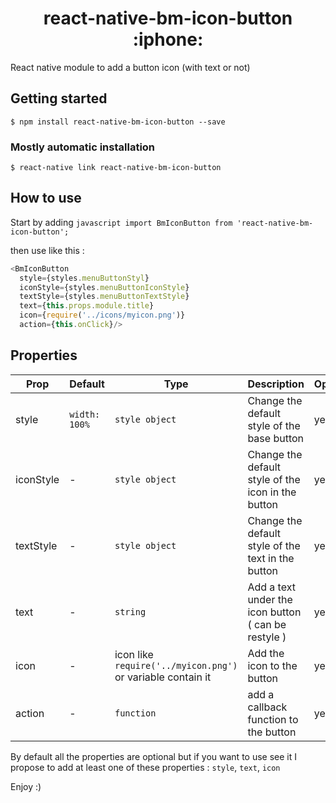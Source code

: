 <h1 align="center"> react-native-bm-icon-button :iphone:</h1>

React native module to add a button icon (with text or not)
## Getting started

`$ npm install react-native-bm-icon-button --save`

### Mostly automatic installation

`$ react-native link react-native-bm-icon-button`

## How to use
Start by adding ```javascript import BmIconButton from 'react-native-bm-icon-button';```

then use like this :
```javascript
<BmIconButton
  style={styles.menuButtonStyl}
  iconStyle={styles.menuButtonIconStyle}
  textStyle={styles.menuButtonTextStyle}
  text={this.props.module.title}
  icon={require('../icons/myicon.png')}
  action={this.onClick}/>
```
## Properties
| Prop  | Default  | Type | Description | Optional |
| --- | --- | --- | --- | --- |
| style | `width: 100%` | `style object`| Change the default style of the base button | yes
| iconStyle | - | `style object`| Change the default style of the icon in the button | yes
| textStyle | - | `style object`| Change the default style of the text in the button | yes
| text | - | `string`| Add a text under the icon button ( can be restyle ) | yes
| icon | - | icon like `require('../myicon.png')` or variable contain it| Add the icon to the button | yes
| action | - | `function`| add a callback function to the button | yes

By default all the properties are optional but if you want to use see it I propose to add at least one of these properties : `style`, `text`, `icon`

Enjoy :)
